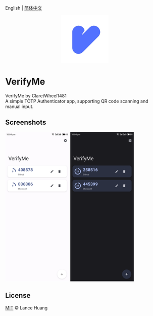 English | [简体中文](README_CN.md)
<p align="center">
    <a href="https://github.com/ClaretWheel1481/VerifyMe">
        <img src="./public/Logo.png" height="150"/>
    </a>
</p>


# VerifyMe
VerifyMe by ClaretWheel1481
<br>
A simple TOTP Authenticator app, supporting QR code scanning and manual input.
<br>

## Screenshots
<div class="half">
    <img src="./public/Screenshot_1.png" width=40%/>
    <img src="./public/Screenshot_2.png" width=40%/>
</div>

## License
[MIT](LICENSE) © Lance Huang
